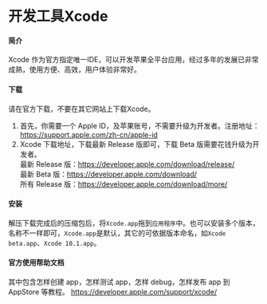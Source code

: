 # 开发工具Xcode

#### 简介
Xcode 作为官方指定唯一IDE，可以开发苹果全平台应用，经过多年的发展已非常成熟，使用方便、高效，用户体验非常好。

#### 下载
请在官方下载，不要在其它网站上下载Xcode。
1. 首先，你需要一个 Apple ID，及苹果账号，不需要升级为开发者。注册地址：https://support.apple.com/zh-cn/apple-id
2. Xcode 下载地址，下载最新 Release 版即可，下载 Beta 版需要花钱升级为开发者。  
最新 Release 版：https://developer.apple.com/download/release/  
最新 Beta 版：https://developer.apple.com/download/  
所有 Release 版：https://developer.apple.com/download/more/

#### 安装
解压下载完成后的压缩包后，将`Xcode.app`拖到`应用程序`中。也可以安装多个版本，名称不一样即可，`Xcode.app`是默认，其它的可依据版本命名，如`Xcode beta.app`、`Xcode 10.1.app`。

#### 官方使用帮助文档
其中包含怎样创建 app，怎样测试 app，怎样 debug，怎样发布 app 到 AppStore 等教程。
https://developer.apple.com/support/xcode/
